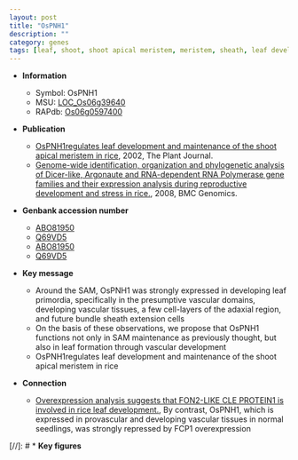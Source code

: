 ```yaml
---
layout: post
title: "OsPNH1"
description: ""
category: genes
tags: [leaf, shoot, shoot apical meristem, meristem, sheath, leaf development]
---
```


* **Information**  
    + Symbol: OsPNH1  
    + MSU: [LOC_Os06g39640](http://rice.plantbiology.msu.edu/cgi-bin/ORF_infopage.cgi?orf=LOC_Os06g39640)  
    + RAPdb: [Os06g0597400](http://rapdb.dna.affrc.go.jp/viewer/gbrowse_details/irgsp1?name=Os06g0597400)  

* **Publication**  
    + [OsPNH1regulates leaf development and maintenance of the shoot apical meristem in rice](http://www.ncbi.nlm.nih.gov/pubmed?term=OsPNH1regulates+leaf+development+and+maintenance+of+the+shoot+apical+meristem+in+rice%5BTitle%5D), 2002, The Plant Journal.
    + [Genome-wide identification, organization and phylogenetic analysis of Dicer-like, Argonaute and RNA-dependent RNA Polymerase gene families and their expression analysis during reproductive development and stress in rice.](http://www.ncbi.nlm.nih.gov/pubmed?term=Genome-wide+identification,+organization+and+phylogenetic+analysis+of+Dicer-like,+Argonaute+and+RNA-dependent+RNA+Polymerase+gene+families+and+their+expression+analysis+during+reproductive+development+and+stress+in+rice.%5BTitle%5D), 2008, BMC Genomics.

* **Genbank accession number**  
    + [ABO81950](http://www.ncbi.nlm.nih.gov/nuccore/ABO81950)
    + [Q69VD5](http://www.ncbi.nlm.nih.gov/nuccore/Q69VD5)
    + [ABO81950](http://www.ncbi.nlm.nih.gov/nuccore/ABO81950)
    + [Q69VD5](http://www.ncbi.nlm.nih.gov/nuccore/Q69VD5)

* **Key message**  
    + Around the SAM, OsPNH1 was strongly expressed in developing leaf primordia, specifically in the presumptive vascular domains, developing vascular tissues, a few cell-layers of the adaxial region, and future bundle sheath extension cells
    + On the basis of these observations, we propose that OsPNH1 functions not only in SAM maintenance as previously thought, but also in leaf formation through vascular development
    + OsPNH1regulates leaf development and maintenance of the shoot apical meristem in rice

* **Connection**  
    + [Overexpression analysis suggests that FON2-LIKE CLE PROTEIN1 is involved in rice leaf development.](http://www.ncbi.nlm.nih.gov/pubmed?term=Overexpression+analysis+suggests+that+FON2-LIKE+CLE+PROTEIN1+is+involved+in+rice+leaf+development.%5BTitle%5D), By contrast, OsPNH1, which is expressed in provascular and developing vascular tissues in normal seedlings, was strongly repressed by FCP1 overexpression

[//]: # * **Key figures**  


